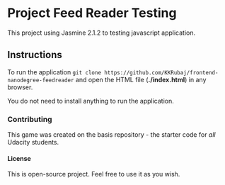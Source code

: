 # Project Feed Reader Testing

This project using Jasmine 2.1.2 to testing javascript application.

## Instructions

To run the application `git clone https://github.com/KKRubaj/frontend-nanodegree-feedreader` and open the HTML file (**./index.html**) in any browser.

You do not need to install anything to run the application.


### Contributing

This game was created on the basis repository - the starter code for _all_ Udacity students.


#### License

This is open-source project. Feel free to use it as you wish.
